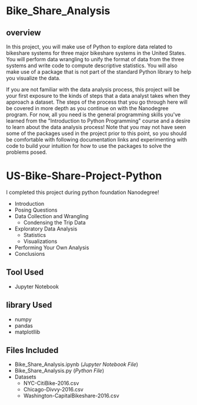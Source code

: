 # Bike_Share_Analysis
## overview
In this project, you will make use of Python to explore data related to bikeshare systems for three major bikeshare systems in the United States. You will perform data wrangling to unify the format of data from the three systems and write code to compute descriptive statistics. You will also make use of a package that is not part of the standard Python library to help you visualize the data.

If you are not familiar with the data analysis process, this project will be your first exposure to the kinds of steps that a data analyst takes when they approach a dataset. The steps of the process that you go through here will be covered in more depth as you continue on with the Nanodegree program. For now, all you need is the general programming skills you've learned from the "Introduction to Python Programming" course and a desire to learn about the data analysis process! Note that you may not have seen some of the packages used in the project prior to this point, so you should be comfortable with following documentation links and experimenting with code to build your intuition for how to use the packages to solve the problems posed.

# US-Bike-Share-Project-Python
I completed this project during python foundation Nanodegree! 



- Introduction
- Posing Questions
- Data Collection and Wrangling
  - Condensing the Trip Data
- Exploratory Data Analysis
  - Statistics
  - Visualizations
- Performing Your Own Analysis
- Conclusions


## Tool Used
* Jupyter Notebook

## library Used
* numpy
* pandas
* matplotllib

## Files Included
* Bike_Share_Analysis.ipynb (_Jupyter Notebook File_)
* Bike_Share_Analysis.py (_Python File_)
* Datasets
  - NYC-CitiBike-2016.csv
  - Chicago-Divvy-2016.csv
  - Washington-CapitalBikeshare-2016.csv
  
